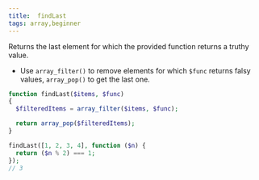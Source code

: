 ```yaml
---
title:  findLast
tags: array,beginner
---
```


Returns the last element for which the provided function returns a truthy value.

- Use `array_filter()` to remove elements for which `$func` returns falsy values, `array_pop()` to get the last one.

```php
function findLast($items, $func)
{
  $filteredItems = array_filter($items, $func);

  return array_pop($filteredItems);
}
```

```php
findLast([1, 2, 3, 4], function ($n) {
  return ($n % 2) === 1;
});
// 3
```
